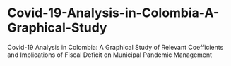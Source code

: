 # Covid-19-Analysis-in-Colombia-A-Graphical-Study
Covid-19 Analysis in Colombia: A Graphical Study of Relevant Coefficients and Implications of Fiscal Deficit on Municipal Pandemic Management
